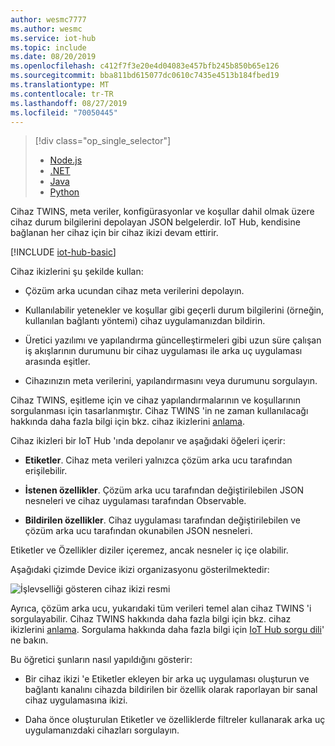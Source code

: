 ```yaml
---
author: wesmc7777
ms.author: wesmc
ms.service: iot-hub
ms.topic: include
ms.date: 08/20/2019
ms.openlocfilehash: c412f7f3e20e4d04083e457bfb245b850b65e126
ms.sourcegitcommit: bba811bd615077dc0610c7435e4513b184fbed19
ms.translationtype: MT
ms.contentlocale: tr-TR
ms.lasthandoff: 08/27/2019
ms.locfileid: "70050445"
---
```

> [!div class="op_single_selector"]
> * [Node.js](../articles/iot-hub/iot-hub-node-node-twin-getstarted.md)
> * [.NET](../articles/iot-hub/iot-hub-csharp-csharp-twin-getstarted.md)
> * [Java](../articles/iot-hub/iot-hub-java-java-twin-getstarted.md)
> * [Python](../articles/iot-hub/iot-hub-python-twin-getstarted.md)

Cihaz TWINS, meta veriler, konfigürasyonlar ve koşullar dahil olmak üzere cihaz durum bilgilerini depolayan JSON belgelerdir. IoT Hub, kendisine bağlanan her cihaz için bir cihaz ikizi devam ettirir.

[!INCLUDE [iot-hub-basic](iot-hub-basic-whole.md)]

Cihaz ikizlerini şu şekilde kullan:

* Çözüm arka ucundan cihaz meta verilerini depolayın.

* Kullanılabilir yetenekler ve koşullar gibi geçerli durum bilgilerini (örneğin, kullanılan bağlantı yöntemi) cihaz uygulamanızdan bildirin.

* Üretici yazılımı ve yapılandırma güncelleştirmeleri gibi uzun süre çalışan iş akışlarının durumunu bir cihaz uygulaması ile arka uç uygulaması arasında eşitler.

* Cihazınızın meta verilerini, yapılandırmasını veya durumunu sorgulayın.

Cihaz TWINS, eşitleme için ve cihaz yapılandırmalarının ve koşullarının sorgulanması için tasarlanmıştır. Cihaz TWINS 'in ne zaman kullanılacağı hakkında daha fazla bilgi için bkz. cihaz ikizlerini [anlama](../articles/iot-hub/iot-hub-devguide-device-twins.md).

Cihaz ikizleri bir IoT Hub 'ında depolanır ve aşağıdaki öğeleri içerir:

* **Etiketler**. Cihaz meta verileri yalnızca çözüm arka ucu tarafından erişilebilir.

* **İstenen özellikler**. Çözüm arka ucu tarafından değiştirilebilen JSON nesneleri ve cihaz uygulaması tarafından Observable.

* **Bildirilen özellikler**. Cihaz uygulaması tarafından değiştirilebilen ve çözüm arka ucu tarafından okunabilen JSON nesneleri.

Etiketler ve Özellikler diziler içeremez, ancak nesneler iç içe olabilir.

Aşağıdaki çizimde Device ikizi organizasyonu gösterilmektedir:

![İşlevselliği gösteren cihaz ikizi resmi](./media/iot-hub-selector-twin-get-started/twin.png)

Ayrıca, çözüm arka ucu, yukarıdaki tüm verileri temel alan cihaz TWINS 'i sorgulayabilir.
Cihaz TWINS hakkında daha fazla bilgi için bkz. cihaz ikizlerini [anlama](../articles/iot-hub/iot-hub-devguide-device-twins.md). Sorgulama hakkında daha fazla bilgi için [IoT Hub sorgu dili](../articles/iot-hub/iot-hub-devguide-query-language.md)' ne bakın.


Bu öğretici şunların nasıl yapıldığını gösterir:

* Bir cihaz ikizi 'e Etiketler ekleyen bir arka uç uygulaması oluşturun ve bağlantı kanalını cihazda bildirilen bir özellik olarak raporlayan bir sanal cihaz uygulamasına ikizi.

* Daha önce oluşturulan Etiketler ve özelliklerde filtreler kullanarak arka uç uygulamanızdaki cihazları sorgulayın.
